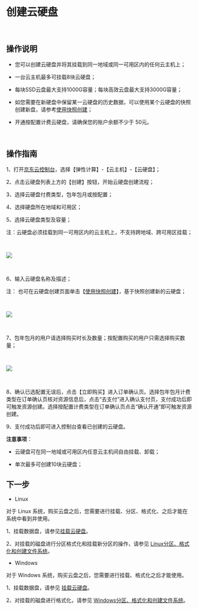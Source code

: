 # 创建云硬盘

<br>

##  操作说明


- 您可以创建云硬盘并将其挂载到同一地域或同一可用区内的任何云主机上；



- 一台云主机最多可挂载8块云硬盘；



- 每块SSD云盘最大支持1000G容量；每块高效云盘最大支持3000G容量；



- 如您需要在新硬盘中保留某一云硬盘的历史数据，可以使用某个云硬盘的快照创建新盘，请参考[使用快照创建](https://www.jdcloud.com/help/detail/891/isCatalog/1)；



- 开通按配置计费云硬盘，请确保您的账户余额不少于 50元。

<br>

##  操作指南

1、打开[京东云控制台](https://console.jdcloud.com/)，选择【弹性计算】-【云主机】-【云硬盘】；

2、点击云硬盘列表上方的【创建】按钮，开始云硬盘创建流程；

3、选择云硬盘付费类型，包年包月或按配置；

4、选择硬盘所在地域和可用区；

5、选择云硬盘类型及容量；

注：云硬盘必须挂载到同一可用区内的云主机上，不支持跨地域、跨可用区挂载；

<br>

![](https://github.com/jdcloudcom/cn/blob/edit/image/Elastic-Compute/CloudDisk/cloud-disk/cloud-disk-001.jpg)

<br>

6、输入云硬盘名称及描述；

注： 也可在云硬盘创建页面单击【[使用快照创建](https://www.jdcloud.com/help/detail/891/isCatalog/1)】，基于快照创建新的云硬盘；

<br>

![](https://github.com/jdcloudcom/cn/blob/edit/image/Elastic-Compute/CloudDisk/cloud-disk/cloud-disk-002.png)

<br>

7、包年包月的用户请选择购买时长及数量；按配置购买的用户只需选择购买数量；

<br>

![](https://github.com/jdcloudcom/cn/blob/edit/image/Elastic-Compute/CloudDisk/cloud-disk/cloud-disk-003.png)

<br>


8、确认已选配置无误后，点击【立即购买】进入订单确认页。选择包年包月计费类型在订单确认页核对资源信息后，点击“去支付”进入确认支付页，支付成功后即可触发资源创建。选择按配置计费类型在订单确认页点击“确认开通”即可触发资源创建。

9、支付成功后即可进入控制台查看已创建的云硬盘。

**注意事项**：



- 云硬盘可在同一地域或可用区内任意云主机间自由挂载、卸载；



- 单次最多可创建10块云硬盘；


## 下一步



- Linux

对于 Linux 系统，购买云盘之后，您需要进行挂载、分区、格式化、之后才能在系统中看到并使用。

1、挂载数据盘，请参见[挂载云硬盘](https://www.jdcloud.com/help/detail/505/isCatalog/1)。<br>

2、对挂载的磁盘进行分区格式化和挂载新分区的操作，请参见 [Linux分区、格式化和创建文件系统](https://www.jdcloud.com/help/detail/515/isCatalog/1)。




- Windows

对于 Windows 系统，购买云盘之后，您需要进行挂载、格式化之后才能使用。

1、挂载数据盘，请参见 [挂载云硬盘](https://www.jdcloud.com/help/detail/505/isCatalog/1)。<br>

2、对挂载的磁盘进行格式化，请参见 [Windows分区、格式化和创建文件系统](https://www.jdcloud.com/help/detail/514/isCatalog/1)。

	

	




	
	


